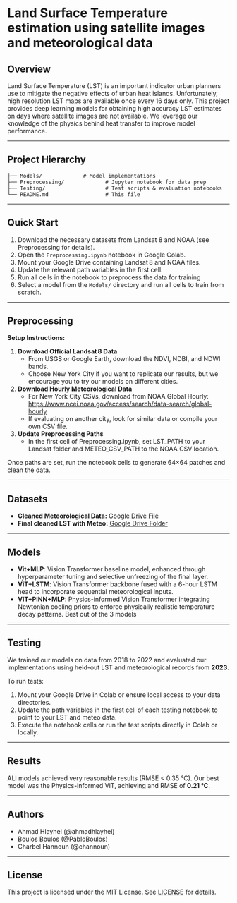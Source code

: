 # Land Surface Temperature estimation using satellite images and meteorological data

## Overview
Land Surface Temperature (LST) is an important indicator urban planners use to mitigate the negative effects of urban heat islands. Unfortunately, high resolution LST maps are available once every 16 days only. This project provides deep learning models for obtaining high accuracy LST estimates on days where satellite images are not available. We leverage our knowledge of the physics behind heat transfer to improve model performance.

---

## Project Hierarchy
```
├── Models/             # Model implementations
├── Preprocessing/             # Jupyter notebook for data prep
├── Testing/                   # Test scripts & evaluation notebooks
└── README.md                  # This file
```

---

## Quick Start
1. Download the necessary datasets from Landsat 8 and NOAA (see Preprocessing for details).
2. Open the `Preprocessing.ipynb` notebook in Google Colab.
3. Mount your Google Drive containing Landsat 8 and NOAA files.
4. Update the relevant path variables in the first cell.
5. Run all cells in the notebook to preprocess the data for training
6. Select a model from the `Models/` directory and run all cells to train from scratch.

---

## Preprocessing
**Setup Instructions:**
1. **Download Official Landsat 8 Data**
   - From USGS or Google Earth, download the NDVI, NDBI, and NDWI bands.
   - Choose New York City if you want to replicate our results, but we encourage you to try our models on different cities.
2. **Download Hourly Meteorological Data**
   - For New York City CSVs, download from NOAA Global Hourly: https://www.ncei.noaa.gov/access/search/data-search/global-hourly
   - If evaluating on another city, look for similar data or compile your own CSV file.
3. **Update Preprocessing Paths**
   - In the first cell of Preprocessing.ipynb, set LST_PATH to your Landsat folder and METEO_CSV_PATH to the NOAA CSV location.

Once paths are set, run the notebook cells to generate 64×64 patches and clean the data.

---

## Datasets
- **Cleaned Meteorological Data:** [Google Drive File](https://drive.google.com/file/d/1ss4D_ZkzQWdW9VIsAOJFZBPHo05u04sR/view?usp=drive_link)
- **Final cleaned LST with Meteo:** [Google Drive Folder](https://drive.google.com/drive/folders/1nXb8mzun6akRigNKNxWN9S0lplsE6m3V?usp=drive_link)

---

## Models
- **Vit+MLP**: Vision Transformer baseline model, enhanced through hyperparameter tuning and selective unfreezing of the final layer.
- **ViT+LSTM**: Vision Transformer backbone fused with a 6-hour LSTM head to incorporate sequential meteorological inputs.
- **VIT+PINN+MLP**: Physics-informed Vision Transformer integrating Newtonian cooling priors to enforce physically realistic temperature decay patterns. Best out of the 3 models


---

## Testing
We trained our models on data from 2018 to 2022 and evaluated our implementations using held-out LST and meteorological records from **2023**.

To run tests:
1. Mount your Google Drive in Colab or ensure local access to your data directories.
2. Update the path variables in the first cell of each testing notebook to point to your LST and meteo data.
3. Execute the notebook cells or run the test scripts directly in Colab or locally.

---

## Results
ALl models achieved very reasonable results (RMSE < 0.35 °C). Our best model was the Physics-informed ViT, achieving and RMSE of **0.21 °C**.

---

## Authors
- Ahmad Hlayhel (@ahmadhlayhel)
- Boulos Boulos (@PabloBoulos)
- Charbel Hannoun (@channoun)

---

## License
This project is licensed under the MIT License. See [LICENSE](LICENSE) for details.
